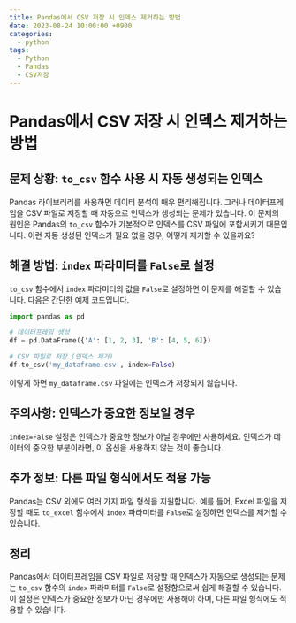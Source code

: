 ```yaml
---
title: Pandas에서 CSV 저장 시 인덱스 제거하는 방법
date: 2023-08-24 10:00:00 +0900
categories:
  - python
tags:
  - Python
  - Pandas
  - CSV저장
---
```

# Pandas에서 CSV 저장 시 인덱스 제거하는 방법

## 문제 상황: `to_csv` 함수 사용 시 자동 생성되는 인덱스

Pandas 라이브러리를 사용하면 데이터 분석이 매우 편리해집니다. 그러나 데이터프레임을 CSV 파일로 저장할 때 자동으로 인덱스가 생성되는 문제가 있습니다. 이 문제의 원인은 Pandas의 `to_csv` 함수가 기본적으로 인덱스를 CSV 파일에 포함시키기 때문입니다. 이런 자동 생성된 인덱스가 필요 없을 경우, 어떻게 제거할 수 있을까요?

## 해결 방법: `index` 파라미터를 `False`로 설정

`to_csv` 함수에서 `index` 파라미터의 값을 `False`로 설정하면 이 문제를 해결할 수 있습니다. 다음은 간단한 예제 코드입니다.

```python
import pandas as pd

# 데이터프레임 생성
df = pd.DataFrame({'A': [1, 2, 3], 'B': [4, 5, 6]})

# CSV 파일로 저장 (인덱스 제거)
df.to_csv('my_dataframe.csv', index=False)
```

이렇게 하면 `my_dataframe.csv` 파일에는 인덱스가 저장되지 않습니다.

## 주의사항: 인덱스가 중요한 정보일 경우

`index=False` 설정은 인덱스가 중요한 정보가 아닐 경우에만 사용하세요. 인덱스가 데이터의 중요한 부분이라면, 이 옵션을 사용하지 않는 것이 좋습니다.

## 추가 정보: 다른 파일 형식에서도 적용 가능

Pandas는 CSV 외에도 여러 가지 파일 형식을 지원합니다. 예를 들어, Excel 파일을 저장할 때도 `to_excel` 함수에서 `index` 파라미터를 `False`로 설정하면 인덱스를 제거할 수 있습니다.

## 정리

Pandas에서 데이터프레임을 CSV 파일로 저장할 때 인덱스가 자동으로 생성되는 문제는 `to_csv` 함수의 `index` 파라미터를 `False`로 설정함으로써 쉽게 해결할 수 있습니다. 이 설정은 인덱스가 중요한 정보가 아닌 경우에만 사용해야 하며, 다른 파일 형식에도 적용할 수 있습니다.